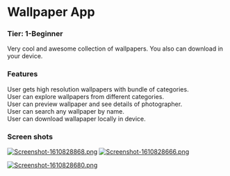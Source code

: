 # Wallpaper App
### Tier: 1-Beginner
Very cool and awesome collection of wallpapers. You also can download in your device.

### Features
User gets high resolution wallpapers with bundle of categories.  
User can explore wallpapers from different categories.  
User can preview wallpaper and see details of photographer.  
User can search any wallpaper by name.  
User can download wallapaper locally in device.  

### Screen shots
[![Screenshot-1610828868.png](https://i.postimg.cc/c4p7mqhx/Screenshot-1610828868.png)](https://postimg.cc/2VxBkKgM)
[![Screenshot-1610828666.png](https://i.postimg.cc/1tb0YLSr/Screenshot-1610828666.png)](https://postimg.cc/YGfmvDhv)

[![Screenshot-1610828680.png](https://i.postimg.cc/jd9jm3kK/Screenshot-1610828680.png)](https://postimg.cc/7f3DT9kQ)
